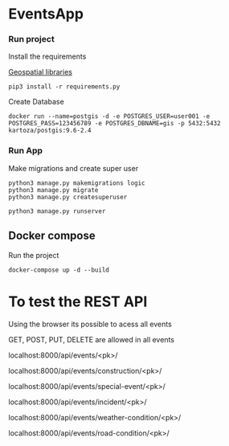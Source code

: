# EventsApp


### Run project

Install the requirements

[Geospatial libraries](https://docs.djangoproject.com/en/3.0/ref/contrib/gis/install/geolibs/)

```
pip3 install -r requirements.py
```

Create Database

```
docker run --name=postgis -d -e POSTGRES_USER=user001 -e POSTGRES_PASS=123456789 -e POSTGRES_DBNAME=gis -p 5432:5432 kartoza/postgis:9.6-2.4
```

### Run App

Make migrations and create super user
```
python3 manage.py makemigrations logic
python3 manage.py migrate
python3 manage.py createsuperuser
```

```
python3 manage.py runserver 
```

## Docker compose

Run the project

```
docker-compose up -d --build
```

# To test the REST API 

Using the browser its possible to acess all events

GET, POST, PUT, DELETE are allowed in all events

localhost:8000/api/events/\<pk\>/

localhost:8000/api/events/construction/\<pk\>/

localhost:8000/api/events/special-event/\<pk\>/

localhost:8000/api/events/incident/\<pk\>/

localhost:8000/api/events/weather-condition/\<pk\>/

localhost:8000/api/events/road-condition/\<pk\>/

